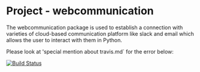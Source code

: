 # Project - webcommunication

The webcommunication package is used to establish a connection with varieties of cloud-based communication platform like slack and email which allows the user to interact with them in Python.

Please look at 'special mention about travis.md` for the error below:

[![Build Status](https://travis-ci.com/BinalPatel5007/DATA533_LAB4.svg?branch=master)](https://travis-ci.com/BinalPatel5007/DATA533_LAB4)
